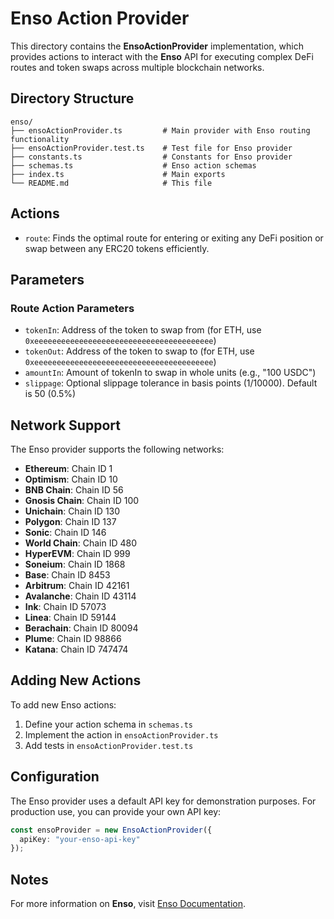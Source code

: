 # Enso Action Provider

This directory contains the **EnsoActionProvider** implementation, which provides actions to interact with the **Enso** API for executing complex DeFi routes and token swaps across multiple blockchain networks.

## Directory Structure

```
enso/
├── ensoActionProvider.ts         # Main provider with Enso routing functionality
├── ensoActionProvider.test.ts    # Test file for Enso provider
├── constants.ts                  # Constants for Enso provider
├── schemas.ts                    # Enso action schemas
├── index.ts                      # Main exports
└── README.md                     # This file
```

## Actions

- `route`: Finds the optimal route for entering or exiting any DeFi position or swap between any ERC20 tokens efficiently.

## Parameters

### Route Action Parameters

- `tokenIn`: Address of the token to swap from (for ETH, use `0xeeeeeeeeeeeeeeeeeeeeeeeeeeeeeeeeeeeeeeee`)
- `tokenOut`: Address of the token to swap to (for ETH, use `0xeeeeeeeeeeeeeeeeeeeeeeeeeeeeeeeeeeeeeeee`)
- `amountIn`: Amount of tokenIn to swap in whole units (e.g., "100 USDC")
- `slippage`: Optional slippage tolerance in basis points (1/10000). Default is 50 (0.5%)

## Network Support

The Enso provider supports the following networks:

- **Ethereum**: Chain ID 1
- **Optimism**: Chain ID 10
- **BNB Chain**: Chain ID 56
- **Gnosis Chain**: Chain ID 100
- **Unichain**: Chain ID 130
- **Polygon**: Chain ID 137
- **Sonic**: Chain ID 146
- **World Chain**: Chain ID 480
- **HyperEVM**: Chain ID 999
- **Soneium**: Chain ID 1868
- **Base**: Chain ID 8453
- **Arbitrum**: Chain ID 42161
- **Avalanche**: Chain ID 43114
- **Ink**: Chain ID 57073
- **Linea**: Chain ID 59144
- **Berachain**: Chain ID 80094
- **Plume**: Chain ID 98866
- **Katana**: Chain ID 747474

## Adding New Actions

To add new Enso actions:

1. Define your action schema in `schemas.ts`
2. Implement the action in `ensoActionProvider.ts`
3. Add tests in `ensoActionProvider.test.ts`

## Configuration

The Enso provider uses a default API key for demonstration purposes. For production use, you can provide your own API key:

```typescript
const ensoProvider = new EnsoActionProvider({
  apiKey: "your-enso-api-key"
});
```

## Notes

For more information on **Enso**, visit [Enso Documentation](https://docs.enso.finance/).

